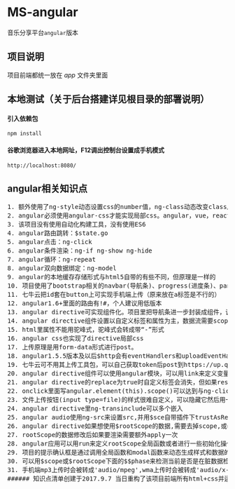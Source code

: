 # MS-angular
音乐分享平台`angular`版本

## 项目说明
项目前端都统一放在 _app_ 文件夹里面

## 本地测试（关于后台搭建详见根目录的部署说明）
#### 引入依赖包

    npm install
    
#### 谷歌浏览器进入本地网址，F12调出控制台设置成手机模式

    http://localhost:8080/
    
## angular相关知识点
<pre>
1. 额外使用了ng-style动态设置css的number值，ng-class动态改变class属性选择
2. angular必须使用angular-css才能实现局部css。angular，vue，react里面只有vue自带实现了局部css功能
3. 该项目没有使用自动化构建工具，没有使用ES6
4. angular路由跳转：$state.go
5. angular点击：ng-click
6. angular条件渲染：ng-if ng-show ng-hide
7. angular循环：ng-repeat
8. angular双向数据绑定：ng-model
9. angular的本地缓存存储形式与html5自带的有些不同，但原理是一样的
10. 项目使用了bootstrap相关的navbar(导航条)、progress(进度条)、panel、modal(拟态框)、navtab、button、list-group-item、栅格系统和一些基础的css样式
11. 七牛云把id套在button上可实现手机端上传（原来放在a标签是不行的）
12. angular1.6+里面的路由有!#，个人建议用低版本
13. angular directive可实现组件化。项目里把导航条进一步封装成组件，调用极其方便
14. angular directive组件设置以自定义标签和属性为主，数据流需要scope里面设置"="
15. html里属性不能用驼峰式，驼峰式会转成带“-”形式
16. angular css也实现了directive局部css
17. 上传原理是用form-data形式进行post。
18. angular1.5.5版本及以后$http会有eventHandlers和uploadEventHandlers来检测上传进度,且该handler已经在处理脏数据了所以不需要apply
19. 七牛云可不用其上传工具包，可以自己获取token后post到https://up.qbox.me/
20. angular directive组件可以使用angular模块，可以用link来定义变量或函数。
21. angular directive的replace为true时自定义标签会消失，但如果restrict里面有A的话自定义标签的属性会顺延给模板最外层的div
22. onclick里面写angular.element(this).scope()可以达到与ng-click一样效果
23. 文件上传按钮(input type=file)的样式很难自定义，可以隐藏它然后用一个按钮来触发这个按钮
24. angular directive里ng-transinclude可以多个嵌入
25. angular audio使用ng-src来设置src,并用$sce自带插件下trustAsResourceUrl方法动态加载外部数据
26. angular directive如果想使用$rootScope的数据,需要去掉scope,或者scope:false,或者在scope里面添加rootScope
27. rootScope的数据修改后如果要渲染需要额外apply一次
28. angular应用可以用run来定义rootScope全局函数或者进行一些初始化操作($rootScope不能赋值)
29. 项目的提示确认框是通过调用全局函数和modal函数来动态生成样式和数据的
30. 可以用$scope或$rootScope下面的$$phase来检测当前是否是在脏数据检查中
31. 手机端mp3上传时会被转成'audio/mpeg',wma上传时会被转成'audio/x-ms-wma'
###### 知识点清单创建于2017.9.7 当日重构了该项目前端所有html+css并适应移动端开发
</pre>